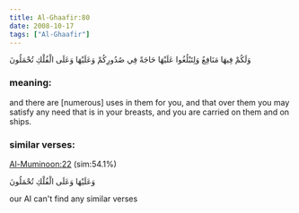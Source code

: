 ```yaml
---
title: Al-Ghaafir:80
date: 2008-10-17
tags: ["Al-Ghaafir"]
---
```

وَلَكُمْ فِيهَا مَنَافِعُ وَلِتَبْلُغُوا عَلَيْهَا حَاجَةً فِي صُدُورِكُمْ وَعَلَيْهَا وَعَلَى الْفُلْكِ تُحْمَلُونَ
### meaning: 
and there are [numerous] uses in them for you, and that over them you may satisfy any need that is in your breasts, and you are carried on them and on ships.
### similar verses: 

[Al-Muminoon:22](/23/22) (sim:54.1%)

وَعَلَيْهَا وَعَلَى الْفُلْكِ تُحْمَلُونَ

our AI can't find any similar verses



